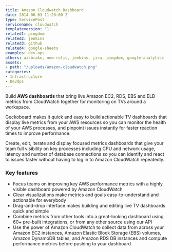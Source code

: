 ```yaml
---
title: Amazon Cloudwatch Dashboard
date: 2014-06-03 11:28:00 Z
type: ServicePost
servicename: cloudwatch
templateversion: '1'
related1: pingdom
related2: jenkins
related3: github
related4: google-sheets
examples: dev-ops
others: airbrake, new-relic, jenkins, jira, pingdom, google-analytics
assets:
- path: "/uploads/amazon-cloudwatch.png"
categories:
- Infrastructure
- DevOps
---
```


Build **AWS dashboards** that bring live Amazon EC2, RDS, EBS and ELB metrics from CloudWatch together for monitoring on TVs around a workspace. 

Geckoboard makes it quick and easy to build actionable TV dashboards that display live metrics from your AWS resources so you can monitor the health of your AWS processes, and pinpoint issues instantly for faster reaction times to improve performance. 

Create, edit, iterate and display focused metrics dashboards that give your team full visibility on key processes including CPU and network usage, latency and number of database connections so you can identify and react to issues faster without having to log in to Amazon CloudWatch repeatedly.

<div class="useful-resources widget-main__inner">
<h3>Key features</h3>
<ul class="resources-links">
<li><span>Focus teams on improving key AWS performance metrics with a highly visible dashboard powered by Amazon CloudWatch</span></li>
<li><span>Clear visualizations make metrics and goals easy-to-understand and actionable for everybody</span></li>
<li><span>Drag-and-drop interface makes building and editing live TV dashboards quick and simple</span></li>
<li><span>Combine metrics from other tools into a great-looking dashboard using 60+ pre-built integrations, or from any other source using our API</span></li>
<li><span>Use the power of Amazon CloudWatch to collect data from across your  Amazon EC2 instances, Amazon Elastic Block Storage (EBS) volumes,  Amazon DynamoDB tables, and Amazon RDS DB instances and compute performance metrics before pushing to your dashboard</span></li>
</ul>
</div>
